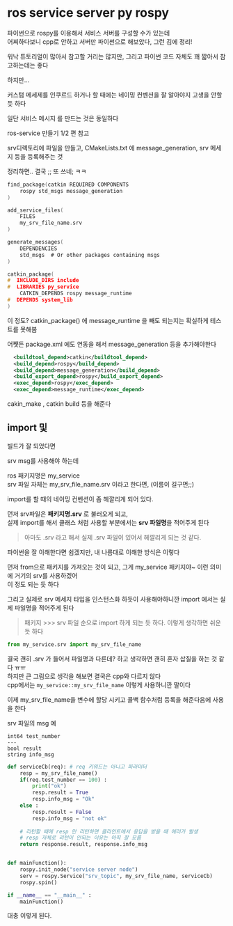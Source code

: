 # ros service server py rospy
파이썬으로 rospy를 이용해서 서비스 서버를 구성할 수가 있는데   
어찌하다보니 cpp로 안하고 서버만 파이썬으로 해보았다, 그런 김에 정리!

워낙 튜토리얼이 많아서 참고할 거리는 많지만, 그리고 파이썬 코드 자체도 꽤 짧아서 참고하는데는 좋다  

하지만...

커스텀 메세제를 인쿠르드 하거나 할 때에는 네이밍 컨벤션을 잘 알아야지 고생을 안할 듯 하다   

일단 서비스 메시지 를 만드는 것은 동일하다 

ros-service 만들기 1/2 편 참고   

srv디렉토리에 파일을 만들고, CMakeLists.txt 에 message_generation, srv 메세지 등을 등록해주는 것 

정리하면.. 결국 ;; 또 쓰네; ㅋㅋ
```c
find_package(catkin REQUIRED COMPONENTS
    rospy std_msgs message_generation
)

add_service_files(
    FILES
    my_srv_file_name.srv
)

generate_messages(
    DEPENDENCIES
    std_msgs  # Or other packages containing msgs
)

catkin_package(
#  INCLUDE_DIRS include
#  LIBRARIES py_service
    CATKIN_DEPENDS rospy message_runtime
#  DEPENDS system_lib
)

```

이 정도? catkin_package() 에 message_runtime 을 빼도 되는지는 확실하게 테스트를 못해봄 

어쨋든 package.xml 에도 연동을 해서 message_generation 등을 추가해야한다  
```xml
  <buildtool_depend>catkin</buildtool_depend>
  <build_depend>rospy</build_depend>
  <build_depend>message_generation</build_depend>
  <build_export_depend>rospy</build_export_depend>
  <exec_depend>rospy</exec_depend>
  <exec_depend>message_runtime</exec_depend>
```

cakin_make , catkin build 등을 해준다   


## import 및 
빌드가 잘 되었다면  

srv msg를 사용해야 하는데  

ros 패키지명은 my_service   
srv 파일 자체는 my_srv_file_name.srv 이라고 한다면, (이름이 길구먼;;) 

import를 할 때의 네이밍 컨벤션이 좀 헤깔리게 되어 있다. 

먼저 srv파일은 **패키지명.srv** 로 불러오게 되고,   
실제 import를 해서 클래스 처럼 사용할 부분에서는 **srv 파일명**을 적어주게 된다   

> 아마도 .srv 라고 해서 실제 .srv 파일이 있어서 헤깔리게 되는 것 같다.   

파이썬을 잘 이해한다면 쉽겠지만, 내 나름대로 이해한 방식은 이렇다  

먼저 from으로 패키지를 가져오는 것이 되고, 그게 my_service 패키지야~ 이런 의미에 거기의 srv를 사용하겠어   
이 정도 되는 듯 하다   

그리고 실제로 srv 메세지 타입을 인스턴스화 하듯이 사용해야하니깐 import 에서는 실제 파일명을 적어주게 된다   

> 패키지 >>> srv 파일 순으로 import 하게 되는 듯 하다. 이렇게 생각하면 쉬운 듯 하다 

```py
from my_service.srv import my_srv_file_name
```

결국 괜히 .srv 가 들어서 파일명과 다른데? 하고 생각하면 괜히 혼자 삽질을 하는 것 같다 ㅠㅠ  
하지만 큰 그림으로 생각을 해보면 결국은 cpp와 다르지 않다   
cpp에서는 `my_service::my_srv_file_name` 이렇게 사용하니깐 말이다 

이제 my_srv_file_name을 변수에 할당 시키고 콜백 함수처럼 등록을 해준다음에 사용을 한다 

srv 파일의 msg 예
```
int64 test_number
---
bool result
string info_msg
```


```py
def serviceCb(req): # req 키워드는 아니고 파라미터
    resp = my_srv_file_name()
    if(req.test_number == 100) :
        print("ok")
        resp.result = True
        resp.info_msg = "Ok"
    else :
        resp.result = False
        resp.info_msg = "not ok"
    
    # 리턴할 때에 resp 만 리턴하면 클라인트에서 응답을 받을 때 에러가 발생
    # resp 자체로 리턴이 안되는 이유는 아직 잘 모름
    return response.result, response.info_msg  


def mainFunction():
    rospy.init_node("service server node")
    serv = rospy.Service("srv_topic", my_srv_file_name, serviceCb)
    rospy.spin()

if __name__ == "__main__" :
    mainFunction()
```

대충 이렇게 된다. 

